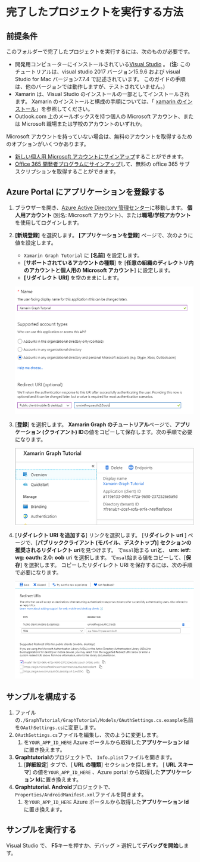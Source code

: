 # <a name="how-to-run-the-completed-project"></a>完了したプロジェクトを実行する方法

## <a name="prerequisites"></a>前提条件

このフォルダーで完了したプロジェクトを実行するには、次のものが必要です。

- 開発用コンピューターにインストールされている[Visual Studio](https://visualstudio.microsoft.com/vs/) 。 (**注:** このチュートリアルは、visual studio 2017 バージョン15.9.6 および visual Studio for Mac バージョン7.7.4 で記述されています。 このガイドの手順は、他のバージョンでは動作しますが、テストされていません。)
- Xamarin は、Visual Studio のインストールの一部としてインストールされます。 Xamarin のインストールと構成の手順については、「 [xamarin のインストール](https://docs.microsoft.com/xamarin/cross-platform/get-started/installation)」を参照してください。
- Outlook.com 上のメールボックスを持つ個人の Microsoft アカウント、または Microsoft 職場または学校のアカウントのいずれか。

Microsoft アカウントを持っていない場合は、無料のアカウントを取得するためのオプションがいくつかあります。

- [新しい個人用 Microsoft アカウントにサインアップ](https://signup.live.com/signup?wa=wsignin1.0&rpsnv=12&ct=1454618383&rver=6.4.6456.0&wp=MBI_SSL_SHARED&wreply=https://mail.live.com/default.aspx&id=64855&cbcxt=mai&bk=1454618383&uiflavor=web&uaid=b213a65b4fdc484382b6622b3ecaa547&mkt=E-US&lc=1033&lic=1)することができます。
- [Office 365 開発者プログラムにサインアップ](https://developer.microsoft.com/office/dev-program)して、無料の office 365 サブスクリプションを取得することができます。

## <a name="register-an-application-with-the-azure-portal"></a>Azure Portal にアプリケーションを登録する

1. ブラウザーを開き、[Azure Active Directory 管理センター](https://aad.portal.azure.com)に移動します。 **個人用アカウント** (別名: Microsoft アカウント)、または**職場/学校アカウント**を使用してログインします。

1. **[新規登録]** を選択します。 **[アプリケーションを登録]** ページで、次のように値を設定します。

    - `Xamarin Graph Tutorial` に **[名前]** を設定します。
    - [**サポートされているアカウントの種類**] を [**任意の組織のディレクトリ内のアカウントと個人用の Microsoft アカウント**] に設定します。
    - **[リダイレクト URI]** を空のままにします。

    ![[アプリケーションの登録] ページのスクリーンショット](../../tutorial/images/aad-register-an-app.png)

1. [**登録**] を選択します。 **Xamarin Graph のチュートリアル**ページで、**アプリケーション (クライアント) ID**の値をコピーして保存します。次の手順で必要になります。

    ![新しいアプリの登録のアプリケーション ID のスクリーンショット](../../tutorial/images/aad-application-id.png)

1. [**リダイレクト URI を追加する**] リンクを選択します。 [**リダイレクト uri** ] ページで、[**パブリッククライアント (モバイル、デスクトップ)] セクションの推奨されるリダイレクト uri**を見つけます。 で`msal`始まる uri**と**、 **urn: ietf: wg: oauth: 2.0: oob** uri を選択します。 で`msal`始まる値をコピーして、[**保存**] を選択します。 コピーしたリダイレクト URI を保存するには、次の手順で必要になります。

    ![リダイレクト Uri ページのスクリーンショット](../../tutorial/images/aad-redirect-uris.png)

## <a name="configure-the-sample"></a>サンプルを構成する

1. ファイルの`./GraphTutorial/GraphTutorial/Models/OAuthSettings.cs.example`名前を`OAuthSettings.cs`に変更します。
1. `OAuthSettings.cs`ファイルを編集し、次のように変更します。
    1. を`YOUR_APP_ID_HERE` Azure ポータルから取得した**アプリケーション Id**に置き換えます。
1. **Graphtutorial**のプロジェクトで、 `Info.plist`ファイルを開きます。
    1. [**詳細設定**] タブで、[ **URL の種類**] セクションを探します。 [ **URL スキーマ**] の値を`YOUR_APP_ID_HERE` 、Azure portal から取得した**アプリケーション Id**に置き換えます。
1. **Graphtutorial. Android**プロジェクトで、 `Properties/AndroidManifest.xml`ファイルを開きます。
    1. を`YOUR_APP_ID_HERE` Azure ポータルから取得した**アプリケーション Id**に置き換えます。

## <a name="run-the-sample"></a>サンプルを実行する

Visual Studio で、 **F5**キーを押すか、デバッグ > 選択して**デバッグを開始**します。
